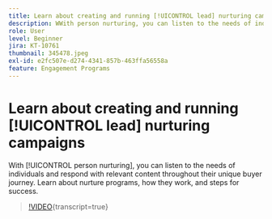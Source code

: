 ```yaml
---
title: Learn about creating and running [!UICONTROL lead] nurturing campaigns
description: WWith person nurturing, you can listen to the needs of individuals and respond with relevant content throughout their unique buyer journey. Learn about nurture programs, how they work, and steps for success.
role: User
level: Beginner
jira: KT-10761
thumbnail: 345478.jpeg
exl-id: e2fc507e-d274-4341-857b-463ffa56558a
feature: Engagement Programs
---
```

# Learn about creating and running [!UICONTROL lead] nurturing campaigns

With [!UICONTROL person nurturing], you can listen to the needs of individuals and respond with relevant content throughout their unique buyer journey. Learn about nurture programs, how they work, and steps for success.

>[!VIDEO](https://video.tv.adobe.com/v/345478/?quality=12&learn=on){transcript=true}
